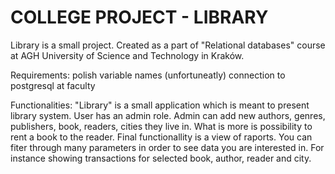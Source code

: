 # COLLEGE PROJECT - LIBRARY
Library is a small project. Created as a part of "Relational databases" course at AGH University of Science and Technology in Kraków.

Requirements:
polish variable names (unfortuneatly)
connection to postgresql at faculty

Functionalities:
"Library" is a small application which is meant to present library system. User has an admin role.
Admin can add new authors, genres, publishers, book, readers, cities they live in.
What is more is possibility to rent a book to the reader.
Final functionallity is a view of raports. You can fiter through many parameters in order to see data you are interested in.
For instance showing transactions for selected book, author, reader and city.
